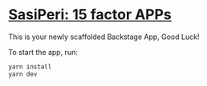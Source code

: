 # [SasiPeri: 15 factor APPs](http://localhost:8080/v1/customer)

This is your newly scaffolded Backstage App, Good Luck!

To start the app, run:

```sh
yarn install
yarn dev
```
